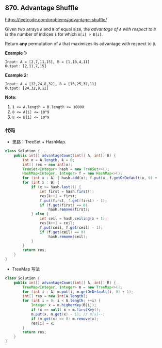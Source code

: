 ## 870. Advantage Shuffle

https://leetcode.com/problems/advantage-shuffle/

Given two arrays `A` and `B` of equal size, the *advantage of `A` with respect to `B`* is the number of indices `i` for which `A[i] > B[i]`.

Return **any** permutation of `A` that maximizes its advantage with respect to `B`.

 

**Example 1:**

```
Input: A = [2,7,11,15], B = [1,10,4,11]
Output: [2,11,7,15]
```

**Example 2:**

```
Input: A = [12,24,8,32], B = [13,25,32,11]
Output: [24,32,8,12] 
```

**Note:**

1. `1 <= A.length = B.length <= 10000`
2. `0 <= A[i] <= 10^9`
3. `0 <= B[i] <= 10^9`

### 代码

- 思路：TreeSet + HashMap.

```java
class Solution {
    public int[] advantageCount(int[] A, int[] B) {
        int n = A.length, k = 0;
        int[] res = new int[n];
        TreeSet<Integer> hash = new TreeSet<>();
        HashMap<Integer, Integer> f = new HashMap<>();
        for (int x : A) { hash.add(x); f.put(x, f.getOrDefault(x, 0) + 1);}
        for (int x : B) {
            if (x >= hash.last()) {
                int first = hash.first();
                res[k++] = first;
                f.put(first, f.get(first) - 1);
                if (f.get(first) == 0)
                    hash.remove(first);
            } else {
                int ceil = hash.ceiling(x + 1);
                res[k++] = ceil;
                f.put(ceil, f.get(ceil) - 1);
                if (f.get(ceil) == 0)
                    hash.remove(ceil);
            }
        }
        return res;
    }
}
```

- TreeMap 写法

```java
class Solution {
    public int[] advantageCount(int[] A, int[] B) {
        TreeMap<Integer, Integer> m = new TreeMap<>();
        for (int i : A) m.put(i, m.getOrDefault(i, 0) + 1);
        int[] res = new int[A.length];
        for (int i = 0; i < A.length; ++i) {
            Integer x = m.higherKey(B[i]);
            if (x == null) x = m.firstKey();
            m.put(x, m.get(x) - 1); // m[x]--;
            if (m.get(x) == 0) m.remove(x);
            res[i] = x;
        }
        return res;
    }
}
```

